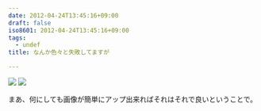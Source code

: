 ```yaml
---
date: 2012-04-24T13:45:16+09:00
draft: false
iso8601: 2012-04-24T13:45:16+09:00
tags:
  - undef
title: なんか色々と失敗してますが

---
```


[![](/images/2012-04-23%2015.53.00_1335242740104.jpg)](/images/2012-04-23%2015.53.00_1335242740104.jpg "2012-04-23 15.53.00.jpg")
[![](/images/2012-04-23%2016.37.40_1335242754723.jpg)](/images/2012-04-23%2016.37.40_1335242754723.jpg "2012-04-23 16.37.40.jpg")

まあ、何にしても画像が簡単にアップ出来ればそれはそれで良いということで。
